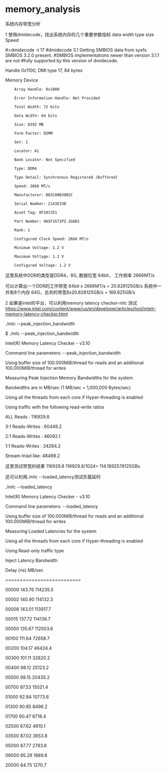 # memory_analysis
系统内存带宽分析


1 使用dmidecode，找出系统内存的几个重要参数指标
   data width
   type
   size
   Speed
   
#>dmidecode -t 17
#dmidecode 3.1
Getting SMBIOS data from sysfs.
SMBIOS 3.2.0 present.
#SMBIOS implementations newer than version 3.1.1 are not
#fully supported by this version of dmidecode.

Handle 0x1100, DMI type 17, 84 bytes

Memory Device

        Array Handle: 0x1000
        
        Error Information Handle: Not Provided
        
        Total Width: 72 bits
        
        Data Width: 64 bits
        
        Size: 8192 MB
        
        Form Factor: DIMM
        
        Set: 1
        
        Locator: A1
        
        Bank Locator: Not Specified
        
        Type: DDR4
        
        Type Detail: Synchronous Registered (Buffered)
        
        Speed: 2666 MT/s
        
        Manufacturer: 002C00B3002C
        
        Serial Number: 2143E33B
        
        Asset Tag: 0F191351
        
        Part Number: 9ASF1G72PZ-2G6D1
        
        Rank: 1
        
        Configured Clock Speed: 2666 MT/s
        
        Minimum Voltage: 1.2 V
        
        Maximum Voltage: 1.2 V
        
        Configured Voltage: 1.2 V
        
        
 这里系统中DDR的类型是DDR4，8G, 数据位宽 64bit， 工作频率 2666MT/s
 
 可以计算出一个DDR的工作带宽   64bit x 2666MT/s = 20.828125GB/s
 系统中一共有8个内存 64G，总共的带宽8x20.828125GB/s = 166.625GB/s
 
 2 如果是intel的平台，可以利用memory latency checker-mlc 测试
   https://www.intel.com/content/www/us/en/developer/articles/tool/intelr-memory-latency-checker.html

./mlc --peak_injection_bandwidth

$ ./mlc --peak_injection_bandwidth

   Intel(R) Memory Latency Checker - v3.10

   Command line parameters: --peak_injection_bandwidth


   Using buffer size of 100.000MiB/thread for reads and an additional 100.000MiB/thread for writes


   Measuring Peak Injection Memory Bandwidths for the system

   Bandwidths are in MB/sec (1 MB/sec = 1,000,000 Bytes/sec)

   Using all the threads from each core if Hyper-threading is enabled

   Using traffic with the following read-write ratios

   ALL Reads        :      116929.8

   3:1 Reads-Writes :      60449.2

   2:1 Reads-Writes :      46092.1

   1:1 Reads-Writes :      34284.2

   Stream-triad like:      48498.2


这里测试带宽的结果 116929.8    116929.8/1024= 114.1892578125GBs


还可以利用./mlc --loaded_latency测试负载延时

./mlc --loaded_latency

Intel(R) Memory Latency Checker - v3.10

Command line parameters: --loaded_latency


Using buffer size of 100.000MiB/thread for reads and an additional 100.000MiB/thread for writes

Measuring Loaded Latencies for the system

Using all the threads from each core if Hyper-threading is enabled

Using Read-only traffic type

Inject  Latency Bandwidth

Delay   (ns)    MB/sec

==========================

 00000  143.76   114235.5
 
 00002  140.90   114132.3
 
 00008  143.01   113917.7
 
 00015  137.72   114136.7
 
 00050  135.67   112503.6
 
 00100  111.64    72658.7
 
 00200  104.17    46424.4
 
 00300  101.11    32820.2
 
 00400   98.12    25123.2
 
 00500   98.15    20435.2
 
 00700   97.53    15021.4
 
 01000   92.84    10773.6
 
 01300   90.85     8496.2
 
 01700   90.47     6718.4
 
 02500   87.62     4810.1
 
 03500   87.02     3653.8
 
 05000   87.77     2783.6
 
 09000   85.29     1889.8
 
 20000   84.75     1270.7
 




